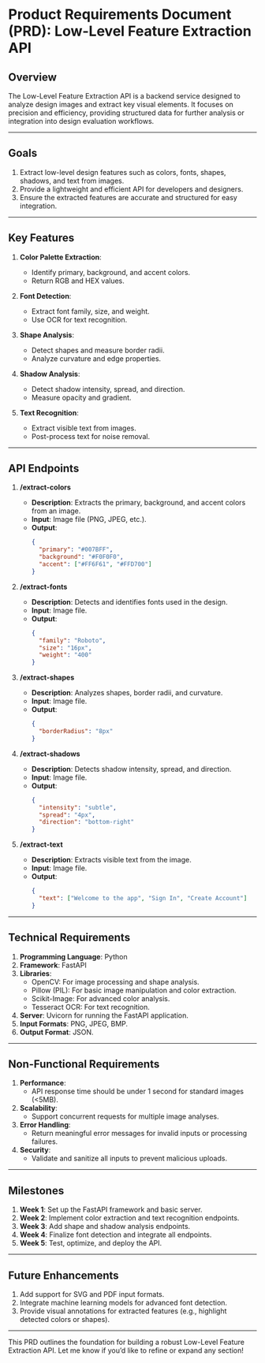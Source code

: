 # Product Requirements Document (PRD): Low-Level Feature Extraction API

## **Overview**
The Low-Level Feature Extraction API is a backend service designed to analyze design images and extract key visual elements. It focuses on precision and efficiency, providing structured data for further analysis or integration into design evaluation workflows.

---

## **Goals**
1. Extract low-level design features such as colors, fonts, shapes, shadows, and text from images.
2. Provide a lightweight and efficient API for developers and designers.
3. Ensure the extracted features are accurate and structured for easy integration.

---

## **Key Features**
1. **Color Palette Extraction**:
   - Identify primary, background, and accent colors.
   - Return RGB and HEX values.

2. **Font Detection**:
   - Extract font family, size, and weight.
   - Use OCR for text recognition.

3. **Shape Analysis**:
   - Detect shapes and measure border radii.
   - Analyze curvature and edge properties.

4. **Shadow Analysis**:
   - Detect shadow intensity, spread, and direction.
   - Measure opacity and gradient.

5. **Text Recognition**:
   - Extract visible text from images.
   - Post-process text for noise removal.

---

## **API Endpoints**
1. **/extract-colors**
   - **Description**: Extracts the primary, background, and accent colors from an image.
   - **Input**: Image file (PNG, JPEG, etc.).
   - **Output**:
     ```json
     {
       "primary": "#007BFF",
       "background": "#F0F0F0",
       "accent": ["#FF6F61", "#FFD700"]
     }
     ```

2. **/extract-fonts**
   - **Description**: Detects and identifies fonts used in the design.
   - **Input**: Image file.
   - **Output**:
     ```json
     {
       "family": "Roboto",
       "size": "16px",
       "weight": "400"
     }
     ```

3. **/extract-shapes**
   - **Description**: Analyzes shapes, border radii, and curvature.
   - **Input**: Image file.
   - **Output**:
     ```json
     {
       "borderRadius": "8px"
     }
     ```

4. **/extract-shadows**
   - **Description**: Detects shadow intensity, spread, and direction.
   - **Input**: Image file.
   - **Output**:
     ```json
     {
       "intensity": "subtle",
       "spread": "4px",
       "direction": "bottom-right"
     }
     ```

5. **/extract-text**
   - **Description**: Extracts visible text from the image.
   - **Input**: Image file.
   - **Output**:
     ```json
     {
       "text": ["Welcome to the app", "Sign In", "Create Account"]
     }
     ```

---

## **Technical Requirements**
1. **Programming Language**: Python
2. **Framework**: FastAPI
3. **Libraries**:
   - OpenCV: For image processing and shape analysis.
   - Pillow (PIL): For basic image manipulation and color extraction.
   - Scikit-Image: For advanced color analysis.
   - Tesseract OCR: For text recognition.
4. **Server**: Uvicorn for running the FastAPI application.
5. **Input Formats**: PNG, JPEG, BMP.
6. **Output Format**: JSON.

---

## **Non-Functional Requirements**
1. **Performance**:
   - API response time should be under 1 second for standard images (<5MB).
2. **Scalability**:
   - Support concurrent requests for multiple image analyses.
3. **Error Handling**:
   - Return meaningful error messages for invalid inputs or processing failures.
4. **Security**:
   - Validate and sanitize all inputs to prevent malicious uploads.

---

## **Milestones**
1. **Week 1**: Set up the FastAPI framework and basic server.
2. **Week 2**: Implement color extraction and text recognition endpoints.
3. **Week 3**: Add shape and shadow analysis endpoints.
4. **Week 4**: Finalize font detection and integrate all endpoints.
5. **Week 5**: Test, optimize, and deploy the API.

---

## **Future Enhancements**
1. Add support for SVG and PDF input formats.
2. Integrate machine learning models for advanced font detection.
3. Provide visual annotations for extracted features (e.g., highlight detected colors or shapes).

---

This PRD outlines the foundation for building a robust Low-Level Feature Extraction API. Let me know if you’d like to refine or expand any section!
